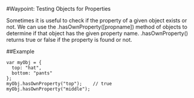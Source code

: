 #Waypoint: Testing Objects for Properties

Sometimes it is useful to check if the property of a given object exists or not. We can use the .hasOwnProperty([propname]) method of objects to determine if that object has the given property name. .hasOwnProperty() returns true or false if the property is found or not.

##Example

```
var myObj = {
  top: "hat",
  bottom: "pants"
};
myObj.hasOwnProperty("top");    // true
myObj.hasOwnProperty("middle"); 
```